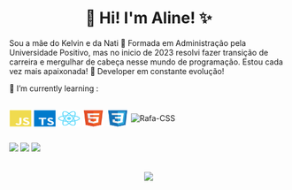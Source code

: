 
 <h1 align='center'>👋 Hi! I'm Aline! ✨ </h1>
 
 
 <p align='center'>
  
  Sou a mãe do Kelvin e da Nati 🌱
  Formada em Administração pela Universidade Positivo, mas no inicio de 2023 resolvi fazer transição de carreira e mergulhar de cabeça nesse mundo de programação. Estou cada vez mais apaixonada! 
  🌱 Developer em constante evolução!
  

 🌱 I’m currently learning :
<div style="display: inline_block"><br>
  <img align="center" alt="Rafa-Js" height="30" width="40" src="https://raw.githubusercontent.com/devicons/devicon/master/icons/javascript/javascript-plain.svg">
  <img align="center" alt="Rafa-Ts" height="30" width="40" src="https://raw.githubusercontent.com/devicons/devicon/master/icons/typescript/typescript-plain.svg">
  <img align="center" alt="Rafa-React" height="30" width="40" src="https://raw.githubusercontent.com/devicons/devicon/master/icons/react/react-original.svg">
  <img align="center" alt="Rafa-HTML" height="30" width="40" src="https://raw.githubusercontent.com/devicons/devicon/master/icons/html5/html5-original.svg">
  <img align="center" alt="Rafa-CSS" height="30" width="40" src="https://raw.githubusercontent.com/devicons/devicon/master/icons/css3/css3-original.svg">
  <img align="center" alt="Rafa-CSS" height="30" width="80" src="https://img.shields.io/badge/Node.js-339933?style=for-the-badge&logo=nodedotjs&logoColor=white" />  
</div>
  
##  

<div> 
  <a href="https://www.instagram.com/aline_pinhelli/" target="_blank"><img src="https://img.shields.io/badge/-Instagram-%23E4405F?style=for-the-badge&logo=instagram&logoColor=white" target="_blank"></a>
  <a href = "mailto:alinepinhelli@gmail.com"><img src="https://img.shields.io/badge/-Gmail-%23333?style=for-the-badge&logo=gmail&logoColor=white" target="_blank"></a>
  <a href="https://www.linkedin.com/in/aline-dos-santos-pinhelli-844079160/" target="_blank"><img src="https://img.shields.io/badge/-LinkedIn-%230077B5?style=for-the-badge&logo=linkedin&logoColor=white" target="_blank"></a> 
  
</div> <br>
</br>
<div align="center">
  <a href="https://github.com/AlinePinhelli">

  <img height="180em" src="https://github-readme-stats.vercel.app/api/top-langs/?username=AlinePinhelli&layout=compact&langs_count=7&theme=radical"/>
</div>

